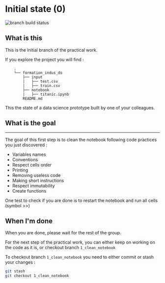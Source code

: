# Initial state (0)

![branch build status](https://github.com/octo-technology/Formation-MLOps-1/actions/workflows/ci.yml/badge.svg?branch=0_initial_state)

## What is this

This is the initial branch of the practical work.

If you explore the project you will find :

```plain text
    .
    └── formation_indus_ds
        ├── input
        |   ├── test.csv
        |   ├── train.csv
        ├── notebook
        |   ├── titanic.ipynb
        README.md
```

This the state of a data science prototype built by one of your colleagues.

## What is the goal

-------------------
The goal of this first step is to clean the notebook following code practices you just discovered :

- Variables names
- Conventions
- Respect cells order
- Printing
- Removing useless code
- Making short instructions
- Respect immutability
- Create functions

One test to check if you are done is to restart the notebook and run all cells (symbol >>)

## When I'm done

When you are done, please wait for the rest of the group.

For the next step of the practical work, you can either
keep on working on the code as it is, or checkout branch `1_clean_notebook`

To checkout branch `1_clean_notebook` you need to either commit
or stash your changes :

```bash
git stash
git checkout 1_clean_notebook
```
